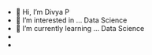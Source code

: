 - 👋 Hi, I’m Divya P
- 👀 I’m interested in ... Data Science
- 🌱 I’m currently learning ... Data Science
- 
- 

<!---
pdivya-mca/pdivya-mca is a ✨ special ✨ repository because its `README.md` (this file) appears on your GitHub profile.
You can click the Preview link to take a look at your changes.
--->
